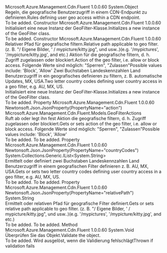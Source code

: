 <Type Name="GeoFilter" FullName="Microsoft.Azure.Management.Cdn.Fluent.Models.GeoFilter">
  <TypeSignature Language="C#" Value="public class GeoFilter" />
  <TypeSignature Language="ILAsm" Value=".class public auto ansi beforefieldinit GeoFilter extends System.Object" />
  <TypeSignature Language="DocId" Value="T:Microsoft.Azure.Management.Cdn.Fluent.Models.GeoFilter" />
  <TypeSignature Language="VB.NET" Value="Public Class GeoFilter" />
  <TypeSignature Language="F#" Value="type GeoFilter = class" />
  <AssemblyInfo>
    <AssemblyName>Microsoft.Azure.Management.Cdn.Fluent</AssemblyName>
    <AssemblyVersion>1.0.0.60</AssemblyVersion>
  </AssemblyInfo>
  <Base>
    <BaseTypeName>System.Object</BaseTypeName>
  </Base>
  <Interfaces />
  <Docs>
    <summary>
            <span data-ttu-id="a553c-101">Regeln, die geografische Benutzerzugriff in einem CDN-Endpunkt zu definieren.</span><span class="sxs-lookup"><span data-stu-id="a553c-101">Rules defining user geo access within a CDN endpoint.</span></span>
            </summary>
    <remarks>To be added.</remarks>
  </Docs>
  <Members>
    <Member MemberName=".ctor">
      <MemberSignature Language="C#" Value="public GeoFilter ();" />
      <MemberSignature Language="ILAsm" Value=".method public hidebysig specialname rtspecialname instance void .ctor() cil managed" />
      <MemberSignature Language="DocId" Value="M:Microsoft.Azure.Management.Cdn.Fluent.Models.GeoFilter.#ctor" />
      <MemberSignature Language="VB.NET" Value="Public Sub New ()" />
      <MemberType>Constructor</MemberType>
      <AssemblyInfo>
        <AssemblyName>Microsoft.Azure.Management.Cdn.Fluent</AssemblyName>
        <AssemblyVersion>1.0.0.60</AssemblyVersion>
      </AssemblyInfo>
      <Parameters />
      <Docs>
        <summary>
            <span data-ttu-id="a553c-102">Initialisiert eine neue Instanz der GeoFilter-Klasse.</span><span class="sxs-lookup"><span data-stu-id="a553c-102">Initializes a new instance of the GeoFilter class.</span></span>
            </summary>
        <remarks>To be added.</remarks>
      </Docs>
    </Member>
    <Member MemberName=".ctor">
      <MemberSignature Language="C#" Value="public GeoFilter (string relativePath, Microsoft.Azure.Management.Cdn.Fluent.Models.GeoFilterActions action, System.Collections.Generic.IList&lt;string&gt; countryCodes);" />
      <MemberSignature Language="ILAsm" Value=".method public hidebysig specialname rtspecialname instance void .ctor(string relativePath, valuetype Microsoft.Azure.Management.Cdn.Fluent.Models.GeoFilterActions action, class System.Collections.Generic.IList`1&lt;string&gt; countryCodes) cil managed" />
      <MemberSignature Language="DocId" Value="M:Microsoft.Azure.Management.Cdn.Fluent.Models.GeoFilter.#ctor(System.String,Microsoft.Azure.Management.Cdn.Fluent.Models.GeoFilterActions,System.Collections.Generic.IList{System.String})" />
      <MemberSignature Language="VB.NET" Value="Public Sub New (relativePath As String, action As GeoFilterActions, countryCodes As IList(Of String))" />
      <MemberSignature Language="F#" Value="new Microsoft.Azure.Management.Cdn.Fluent.Models.GeoFilter : string * Microsoft.Azure.Management.Cdn.Fluent.Models.GeoFilterActions * System.Collections.Generic.IList&lt;string&gt; -&gt; Microsoft.Azure.Management.Cdn.Fluent.Models.GeoFilter" Usage="new Microsoft.Azure.Management.Cdn.Fluent.Models.GeoFilter (relativePath, action, countryCodes)" />
      <MemberType>Constructor</MemberType>
      <AssemblyInfo>
        <AssemblyName>Microsoft.Azure.Management.Cdn.Fluent</AssemblyName>
        <AssemblyVersion>1.0.0.60</AssemblyVersion>
      </AssemblyInfo>
      <Parameters>
        <Parameter Name="relativePath" Type="System.String" />
        <Parameter Name="action" Type="Microsoft.Azure.Management.Cdn.Fluent.Models.GeoFilterActions" />
        <Parameter Name="countryCodes" Type="System.Collections.Generic.IList&lt;System.String&gt;" />
      </Parameters>
      <Docs>
        <param name="relativePath"><span data-ttu-id="a553c-103">Relativer Pfad für geografische filtern.</span><span class="sxs-lookup"><span data-stu-id="a553c-103">Relative path applicable to geo filter.</span></span>
            <span data-ttu-id="a553c-104">(z. B. "/ Eigene Bilder, ' / mypicture/kitty.jpg", und usw..)</span><span class="sxs-lookup"><span data-stu-id="a553c-104">(e.g. '/mypictures', '/mypicture/kitty.jpg', and etc.)</span></span></param>
        <param name="action"><span data-ttu-id="a553c-105">Aktion für die geografische filtern, d. h. Zugriff zugelassen oder blockiert.</span><span class="sxs-lookup"><span data-stu-id="a553c-105">Action of the geo filter, i.e. allow or block access.</span></span> <span data-ttu-id="a553c-106">Folgende Werte sind möglich: "Sperren", "Zulassen"</span><span class="sxs-lookup"><span data-stu-id="a553c-106">Possible values include: 'Block', 'Allow'</span></span></param>
        <param name="countryCodes"><span data-ttu-id="a553c-107">Zwei Buchstaben Landeskennzahlen Land Benutzerzugriff in ein geografisches definieren zu filtern, z. B. automatische Updates, MX, USA.</span><span class="sxs-lookup"><span data-stu-id="a553c-107">Two letter country codes defining user country access in a geo filter, e.g. AU, MX, US.</span></span></param>
        <summary>
            <span data-ttu-id="a553c-108">Initialisiert eine neue Instanz der GeoFilter-Klasse.</span><span class="sxs-lookup"><span data-stu-id="a553c-108">Initializes a new instance of the GeoFilter class.</span></span>
            </summary>
        <remarks>To be added.</remarks>
      </Docs>
    </Member>
    <Member MemberName="Action">
      <MemberSignature Language="C#" Value="public Microsoft.Azure.Management.Cdn.Fluent.Models.GeoFilterActions Action { get; set; }" />
      <MemberSignature Language="ILAsm" Value=".property instance valuetype Microsoft.Azure.Management.Cdn.Fluent.Models.GeoFilterActions Action" />
      <MemberSignature Language="DocId" Value="P:Microsoft.Azure.Management.Cdn.Fluent.Models.GeoFilter.Action" />
      <MemberSignature Language="VB.NET" Value="Public Property Action As GeoFilterActions" />
      <MemberSignature Language="F#" Value="member this.Action : Microsoft.Azure.Management.Cdn.Fluent.Models.GeoFilterActions with get, set" Usage="Microsoft.Azure.Management.Cdn.Fluent.Models.GeoFilter.Action" />
      <MemberType>Property</MemberType>
      <AssemblyInfo>
        <AssemblyName>Microsoft.Azure.Management.Cdn.Fluent</AssemblyName>
        <AssemblyVersion>1.0.0.60</AssemblyVersion>
      </AssemblyInfo>
      <Attributes>
        <Attribute>
          <AttributeName>Newtonsoft.Json.JsonProperty(PropertyName="action")</AttributeName>
        </Attribute>
      </Attributes>
      <ReturnValue>
        <ReturnType>Microsoft.Azure.Management.Cdn.Fluent.Models.GeoFilterActions</ReturnType>
      </ReturnValue>
      <Docs>
        <summary>
            <span data-ttu-id="a553c-109">Ruft ab oder legt ihn fest Aktion die geografische filtern, d. h. Zugriff zugelassen oder blockiert.</span><span class="sxs-lookup"><span data-stu-id="a553c-109">Gets or sets action of the geo filter, i.e. allow or block access.</span></span>
            <span data-ttu-id="a553c-110">Folgende Werte sind möglich: "Sperren", "Zulassen"</span><span class="sxs-lookup"><span data-stu-id="a553c-110">Possible values include: 'Block', 'Allow'</span></span>
            </summary>
        <value>To be added.</value>
        <remarks>To be added.</remarks>
      </Docs>
    </Member>
    <Member MemberName="CountryCodes">
      <MemberSignature Language="C#" Value="public System.Collections.Generic.IList&lt;string&gt; CountryCodes { get; set; }" />
      <MemberSignature Language="ILAsm" Value=".property instance class System.Collections.Generic.IList`1&lt;string&gt; CountryCodes" />
      <MemberSignature Language="DocId" Value="P:Microsoft.Azure.Management.Cdn.Fluent.Models.GeoFilter.CountryCodes" />
      <MemberSignature Language="VB.NET" Value="Public Property CountryCodes As IList(Of String)" />
      <MemberSignature Language="F#" Value="member this.CountryCodes : System.Collections.Generic.IList&lt;string&gt; with get, set" Usage="Microsoft.Azure.Management.Cdn.Fluent.Models.GeoFilter.CountryCodes" />
      <MemberType>Property</MemberType>
      <AssemblyInfo>
        <AssemblyName>Microsoft.Azure.Management.Cdn.Fluent</AssemblyName>
        <AssemblyVersion>1.0.0.60</AssemblyVersion>
      </AssemblyInfo>
      <Attributes>
        <Attribute>
          <AttributeName>Newtonsoft.Json.JsonProperty(PropertyName="countryCodes")</AttributeName>
        </Attribute>
      </Attributes>
      <ReturnValue>
        <ReturnType>System.Collections.Generic.IList&lt;System.String&gt;</ReturnType>
      </ReturnValue>
      <Docs>
        <summary>
            <span data-ttu-id="a553c-111">Ermittelt oder definiert zwei Buchstaben Landeskennzahlen Land Benutzerzugriff in einem geografischen Filter definieren z. B. AU, MX, USA.</span><span class="sxs-lookup"><span data-stu-id="a553c-111">Gets or sets two letter country codes defining user country access in a geo filter, e.g. AU, MX, US.</span></span>
            </summary>
        <value>To be added.</value>
        <remarks>To be added.</remarks>
      </Docs>
    </Member>
    <Member MemberName="RelativePath">
      <MemberSignature Language="C#" Value="public string RelativePath { get; set; }" />
      <MemberSignature Language="ILAsm" Value=".property instance string RelativePath" />
      <MemberSignature Language="DocId" Value="P:Microsoft.Azure.Management.Cdn.Fluent.Models.GeoFilter.RelativePath" />
      <MemberSignature Language="VB.NET" Value="Public Property RelativePath As String" />
      <MemberSignature Language="F#" Value="member this.RelativePath : string with get, set" Usage="Microsoft.Azure.Management.Cdn.Fluent.Models.GeoFilter.RelativePath" />
      <MemberType>Property</MemberType>
      <AssemblyInfo>
        <AssemblyName>Microsoft.Azure.Management.Cdn.Fluent</AssemblyName>
        <AssemblyVersion>1.0.0.60</AssemblyVersion>
      </AssemblyInfo>
      <Attributes>
        <Attribute>
          <AttributeName>Newtonsoft.Json.JsonProperty(PropertyName="relativePath")</AttributeName>
        </Attribute>
      </Attributes>
      <ReturnValue>
        <ReturnType>System.String</ReturnType>
      </ReturnValue>
      <Docs>
        <summary>
            <span data-ttu-id="a553c-112">Ermittelt oder relativen Pfad für geografische Filter definiert.</span><span class="sxs-lookup"><span data-stu-id="a553c-112">Gets or sets relative path applicable to geo filter.</span></span> <span data-ttu-id="a553c-113">(z. B. "/ Eigene Bilder, ' / mypicture/kitty.jpg", und usw..)</span><span class="sxs-lookup"><span data-stu-id="a553c-113">(e.g. '/mypictures', '/mypicture/kitty.jpg', and etc.)</span></span>
            </summary>
        <value>To be added.</value>
        <remarks>To be added.</remarks>
      </Docs>
    </Member>
    <Member MemberName="Validate">
      <MemberSignature Language="C#" Value="public virtual void Validate ();" />
      <MemberSignature Language="ILAsm" Value=".method public hidebysig newslot virtual instance void Validate() cil managed" />
      <MemberSignature Language="DocId" Value="M:Microsoft.Azure.Management.Cdn.Fluent.Models.GeoFilter.Validate" />
      <MemberSignature Language="VB.NET" Value="Public Overridable Sub Validate ()" />
      <MemberSignature Language="F#" Value="abstract member Validate : unit -&gt; unit&#xA;override this.Validate : unit -&gt; unit" Usage="geoFilter.Validate " />
      <MemberType>Method</MemberType>
      <AssemblyInfo>
        <AssemblyName>Microsoft.Azure.Management.Cdn.Fluent</AssemblyName>
        <AssemblyVersion>1.0.0.60</AssemblyVersion>
      </AssemblyInfo>
      <ReturnValue>
        <ReturnType>System.Void</ReturnType>
      </ReturnValue>
      <Parameters />
      <Docs>
        <summary>
            <span data-ttu-id="a553c-114">Überprüfen Sie das Objekt.</span><span class="sxs-lookup"><span data-stu-id="a553c-114">Validate the object.</span></span>
            </summary>
        <remarks>To be added.</remarks>
        <exception cref="T:Microsoft.Rest.ValidationException">
            <span data-ttu-id="a553c-115">Wird ausgelöst, wenn die Validierung fehlschlägt</span><span class="sxs-lookup"><span data-stu-id="a553c-115">Thrown if validation fails</span></span>
            </exception>
      </Docs>
    </Member>
  </Members>
</Type>